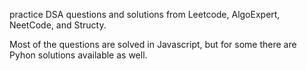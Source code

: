 


practice DSA questions and solutions from Leetcode, AlgoExpert, NeetCode, and Structy. 




Most of the questions are solved in Javascript, but for some there are Pyhon solutions available as well.